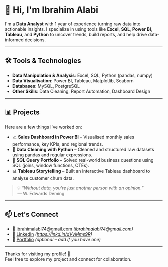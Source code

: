 # 👋 Hi, I'm Ibrahim Alabi

I'm a **Data Analyst** with 1 year of experience turning raw data into actionable insights. I specialize in using tools like **Excel**, **SQL**, **Power BI**, **Tableau**, and **Python** to uncover trends, build reports, and help drive data-informed decisions.

---

## 🛠️ Tools & Technologies

- **Data Manipulation & Analysis**: Excel, SQL, Python (pandas, numpy)
- **Data Visualisation**: Power BI, Tableau, Matplotlib, Seaborn
- **Databases**: MySQL, PostgreSQL
- **Other Skills**: Data Cleaning, Report Automation, Dashboard Design

---

## 📊 Projects

Here are a few things I've worked on:

- 📈 **Sales Dashboard in Power BI** – Visualised monthly sales performance, key KPIs, and regional trends.
- 🧹 **Data Cleaning with Python** – Cleaned and structured raw datasets using pandas and regular expressions.
- 📂 **SQL Query Portfolio** – Solved real-world business questions using SQL (joins, window functions, CTEs).
- 📊 **Tableau Storytelling** – Built an interactive Tableau dashboard to analyse customer churn data.

> 💡 *“Without data, you're just another person with an opinion.”*  
> — W. Edwards Deming

---

## 📫 Let's Connect

- 📧 ibrahimalabi74@gmail.com *(ibrahimalabi74@gmail.com)*
- 💼 [LinkedIn](https://lnkd.in/dVvMms9R) *(https://lnkd.in/dVvMms9R)*
- 📁 [Portfolio](https://yourportfolio.com) *(optional – add if you have one)*

---

Thanks for visiting my profile! 👋  
Feel free to explore my project and connect for collaboration.
